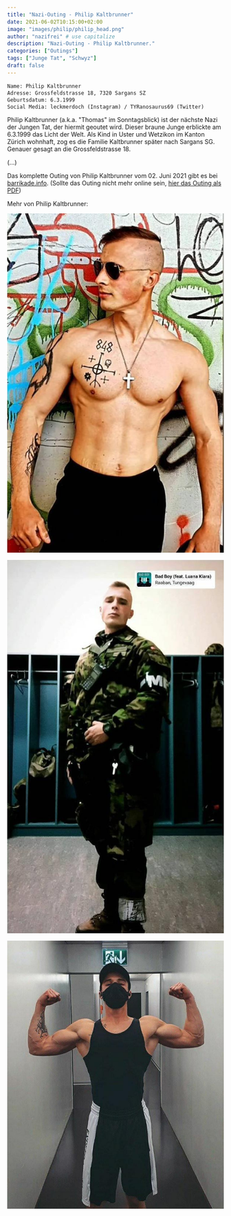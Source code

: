 ```yaml
---
title: "Nazi-Outing - Philip Kaltbrunner"
date: 2021-06-02T10:15:00+02:00
image: "images/philip/philip_head.png"
author: "nazifrei" # use capitalize
description: "Nazi-Outing - Philip Kaltbrunner."
categories: ["Outings"]
tags: ["Junge Tat", "Schwyz"]
draft: false
---
```


```
Name: Philip Kaltbrunner
Adresse: Grossfeldstrasse 18, 7320 Sargans SZ
Geburtsdatum: 6.3.1999
Social Media: leckmerdoch (Instagram) / TYRanosaurus69 (Twitter)
```

Philip Kaltbrunner (a.k.a. "Thomas" im Sonntagsblick) ist der nächste Nazi der Jungen Tat, der hiermit geoutet wird. Dieser braune Junge erblickte am 6.3.1999 das Licht der Welt. Als Kind in Uster und Wetzikon im Kanton Zürich wohnhaft, zog es die Familie Kaltbrunner später nach Sargans SG. Genauer gesagt an die Grossfeldstrasse 18.

(...)

Das komplette Outing von Philip Kaltbrunner vom 02. Juni 2021 gibt es bei [barrikade.info](https://barrikade.info/article/4530). (Sollte das Outing nicht mehr online sein, [hier das Outing als PDF](/images/philip/barrikade_philip.pdf))

Mehr von Philip Kaltbrunner:

![](/images/philip/philip1.jpg)

![](/images/philip/philip2.jpg)

![](/images/philip/philip3.jpg)
